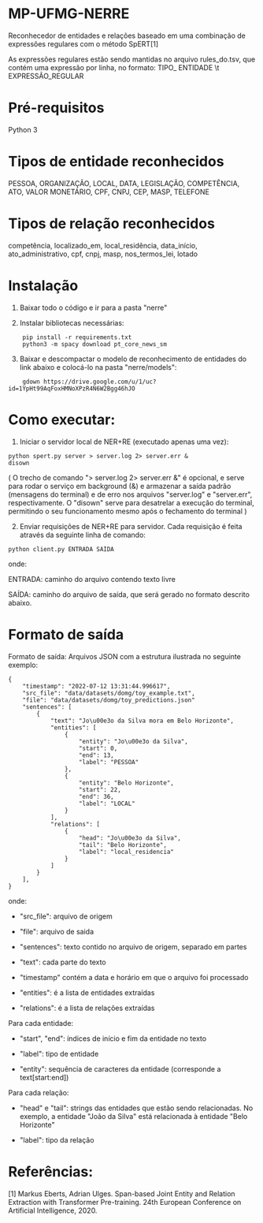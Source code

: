 # MP-UFMG-NERRE

Reconhecedor de entidades e relações baseado em uma combinação de expressões regulares com o método SpERT[1]

As expressões regulares estão sendo mantidas no arquivo rules_do.tsv, que contém uma expressão por linha, no formato: TIPO_ ENTIDADE \t EXPRESSÃO_REGULAR

# Pré-requisitos

Python 3

# Tipos de entidade reconhecidos
PESSOA, ORGANIZAÇÃO, LOCAL, DATA, LEGISLAÇÃO, COMPETÊNCIA,
ATO, VALOR MONETÁRIO, CPF, CNPJ, CEP, MASP, TELEFONE

# Tipos de relação reconhecidos
competência, localizado_em, local_residência, data_início,
ato_administrativo, cpf, cnpj, masp, nos_termos_lei, lotado

# Instalação

1) Baixar todo o código e ir para a pasta "nerre"

2) Instalar bibliotecas necessárias:
```
    pip install -r requirements.txt
    python3 -m spacy download pt_core_news_sm
```

3) Baixar e descompactar o modelo de reconhecimento de entidades do link abaixo e colocá-lo na pasta "nerre/models":
```
    gdown https://drive.google.com/u/1/uc?id=1YpHt99AqFoxHMNoXPzR4N6W2Bgg46hJO
```  

# Como executar:

1) Iniciar o servidor local de NER+RE (executado apenas uma vez):
``` 
python spert.py server > server.log 2> server.err &
disown
```

( O trecho de comando "> server.log 2> server.err &" é opcional, e serve para rodar o serviço em background (&) e armazenar a saída padrão (mensagens do terminal) e de erro nos arquivos "server.log" e "server.err", respectivamente. O "disown" serve para desatrelar a execução do terminal, permitindo o seu funcionamento mesmo após o fechamento do terminal )

2) Enviar requisições de NER+RE para servidor. Cada requisição é feita através da seguinte linha de comando:
```
python client.py ENTRADA SAÍDA
```

onde:

ENTRADA: caminho do arquivo contendo texto livre

SAÍDA: caminho do arquivo de saída, que será gerado no formato descrito abaixo.

# Formato de saída

Formato de saída: Arquivos JSON com a estrutura ilustrada no seguinte exemplo:
```
{
    "timestamp": "2022-07-12 13:31:44.996617",
    "src_file": "data/datasets/domg/toy_example.txt",
    "file": "data/datasets/domg/toy_predictions.json"
    "sentences": [
        {
            "text": "Jo\u00e3o da Silva mora em Belo Horizonte",
            "entities": [
                {
                    "entity": "Jo\u00e3o da Silva",
                    "start": 0,
                    "end": 13,
                    "label": "PESSOA"
                },
                {
                    "entity": "Belo Horizonte",
                    "start": 22,
                    "end": 36,
                    "label": "LOCAL"
                }
            ],
            "relations": [
                {
                    "head": "Jo\u00e3o da Silva",
                    "tail": "Belo Horizonte",
                    "label": "local_residencia"
                }
            ]
        }
    ],
}
```
onde:

- "src_file": arquivo de origem

- "file": arquivo de saida

- "sentences": texto contido no arquivo de origem, separado em partes

- "text": cada parte do texto

- "timestamp" contém a data e horário em que o arquivo foi processado

- "entities": é a lista de entidades extraídas

- "relations": é a lista de relações extraídas

Para cada entidade:

- "start", "end": índices de início e fim da entidade no texto

- "label": tipo de entidade

- "entity": sequência de caracteres da entidade (corresponde a text[start:end])


Para cada relação:

- "head" e "tail": strings das entidades que estão sendo relacionadas. No exemplo, a
 entidade "João da Silva" está relacionada à entidade "Belo Horizonte"
 
- "label": tipo da relação


# Referências:

[1] Markus Eberts, Adrian Ulges. Span-based Joint Entity and Relation Extraction with Transformer Pre-training.
       24th European Conference on Artificial Intelligence, 2020.
